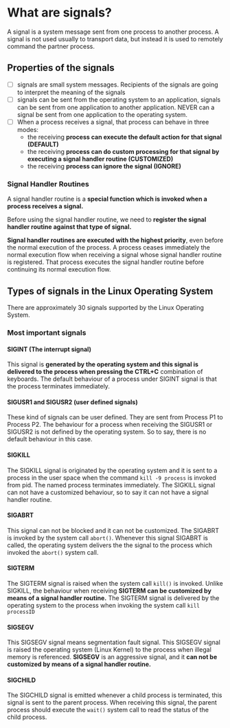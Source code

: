 # What are signals?



A signal is a system message sent from one process to another process. A signal is not used usually to transport data, but instead it is used to remotely command the partner process.

## Properties of the signals

- [ ] signals are small system messages. Recipients of the signals are going to interpret the meaning of the signals
- [ ] signals can be sent from the operating system to an application, signals can be sent from one application to another application. NEVER can a signal be sent from one application to the operating system.
- [ ] When a process receives a signal, that process can behave in three modes:
  - the receiving **process can execute the default action for that signal (DEFAULT)**
  - the receiving **process can do custom processing for that signal by executing a signal handler routine (CUSTOMIZED)**
  - the receiving **process can ignore the signal (IGNORE)**



### Signal Handler Routines

A signal handler routine is a **special function which is invoked when a process receives a signal.**

Before using the signal handler routine, we need to **register the signal handler routine against that type of signal.**

**Signal handler routines are executed with the highest priority**, even before the normal execution of the process. A process ceases immediately the normal execution flow when receiving a signal whose signal handler routine is registered. That process executes the signal handler routine before continuing its normal execution flow.



## Types of signals in the Linux Operating System

There are approximately 30 signals supported by the Linux Operating System.

### Most important signals 

#### SIGINT (The interrupt signal)

This signal is **generated by the operating system and this signal is delivered to the process when pressing the CTRL+C** combination of keyboards. The default behaviour of a process under SIGINT signal is that the process terminates immediately.

#### SIGUSR1 and SIGUSR2 (user defined signals)

These kind of signals can be user defined. They are sent from Process P1 to Process P2. The behaviour for a process when receiving the SIGUSR1 or SIGUSR2 is not defined by the operating system. So to say, there is no default behaviour in this case.

#### SIGKILL

The SIGKILL signal is originated by the operating system and it is sent to a process in the user space when the command `kill -9 process` is invoked from pid. The named process terminates immediately. The SIGKILL signal can not have a customized behaviour, so to say it can not have a signal handler routine.

#### SIGABRT

This signal can not be blocked and it can not be customized.  The SIGABRT is invoked by the system call `abort()`. Whenever this signal SIGABRT is called, the operating system delivers the the signal to the process which invoked the `abort()` system call.

#### SIGTERM

The SIGTERM signal is raised when the system call `kill()`  is invoked.  Unlike SIGKILL, the behaviour when receiving **SIGTERM can be customized by means of a signal handler routine.**  The SIGTERM signal is delivered by the operating system to the process when invoking the system call `kill processID`

#### SIGSEGV

This SIGSEGV signal means segmentation fault signal. This SIGSEGV signal is raised the operating system (Linux Kernel) to the process when illegal memory is referenced. **SIGSEGV** is an aggressive signal, and it **can not be customized by means of a signal handler routine.**

#### SIGCHILD

The SIGCHILD signal is emitted whenever a child process is terminated, this signal is sent to the parent process. When receiving this signal, the parent process should execute the `wait()` system call to read the status of the child process.
